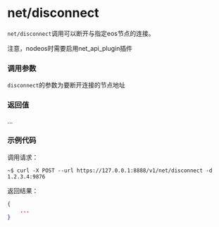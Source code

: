 # net/disconnect

`net/disconnect`调用可以断开与指定eos节点的连接。

注意，nodeos时需要启用net_api_plugin插件

### 调用参数
`disconnect`的参数为要断开连接的节点地址

### 返回值
...

### 示例代码
调用请求：
```shell
~$ curl -X POST --url https://127.0.0.1:8888/v1/net/disconnect -d 1.2.3.4:9876
```

返回结果：
```json
{
    ...
}
```

